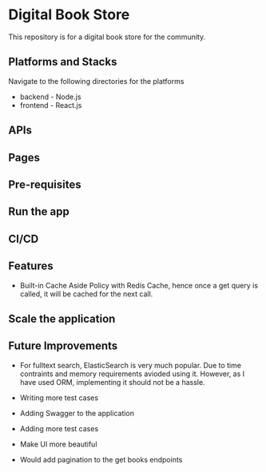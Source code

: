 # Digital Book Store
This repository is for a digital book store for the community.

## Platforms and Stacks

Navigate to the following directories for the platforms

- backend - Node.js
- frontend - React.js

## APIs



## Pages


## Pre-requisites


## Run the app


## CI/CD

## Features

- Built-in Cache Aside Policy with Redis Cache, hence once a get query is called, it will be cached for the next call.


## Scale the application

## Future Improvements

- For fulltext search, ElasticSearch is very much popular. Due to time contraints and memory requirements avioded using it. However, as I have used ORM, implementing it should not be a hassle.

- Writing more test cases
- Adding Swagger to the application
- Adding more test cases
- Make UI more beautiful
- Would add pagination to the get books endpoints